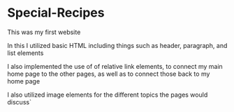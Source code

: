 # Special-Recipes

This was my first website

In this I utilized basic HTML including things such as header, paragraph, and list elements

I also implemented the use of of relative link elements, to connect my main home page to the other pages, as well as to connect those back to my home page

I also utilized image elements for the different topics the pages would discuss`